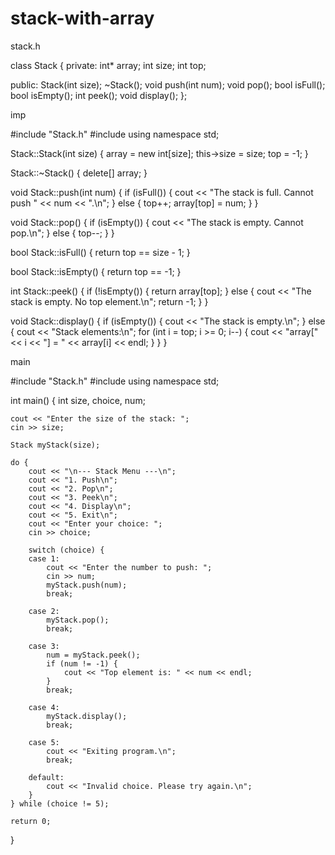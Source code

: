 # stack-with-array

stack.h

class Stack {
private:
    int* array;
    int size;
    int top;

public:
    Stack(int size);
    ~Stack();
    void push(int num);
    void pop();
    bool isFull();
    bool isEmpty();
    int peek();
    void display();
};

imp

#include "Stack.h"
#include <iostream>
using namespace std;

Stack::Stack(int size) {
    array = new int[size];
    this->size = size;
    top = -1;
}

Stack::~Stack() {
    delete[] array;
}

void Stack::push(int num) {
    if (isFull()) {
        cout << "The stack is full. Cannot push " << num << ".\n";
    }
    else {
        top++;
        array[top] = num;
    }
}

void Stack::pop() {
    if (isEmpty()) {
        cout << "The stack is empty. Cannot pop.\n";
    }
    else {
        top--;
    }
}

bool Stack::isFull() {
    return top == size - 1;
}

bool Stack::isEmpty() {
    return top == -1;
}

int Stack::peek() {
    if (!isEmpty()) {
        return array[top];
    }
    else {
        cout << "The stack is empty. No top element.\n";
        return -1;
    }
}

void Stack::display() {
    if (isEmpty()) {
        cout << "The stack is empty.\n";
    }
    else {
        cout << "Stack elements:\n";
        for (int i = top; i >= 0; i--) {
            cout << "array[" << i << "] = " << array[i] << endl;
        }
    }
}


main

#include "Stack.h"
#include <iostream>
using namespace std;

int main() {
    int size, choice, num;

    cout << "Enter the size of the stack: ";
    cin >> size;

    Stack myStack(size);

    do {
        cout << "\n--- Stack Menu ---\n";
        cout << "1. Push\n";
        cout << "2. Pop\n";
        cout << "3. Peek\n";
        cout << "4. Display\n";
        cout << "5. Exit\n";
        cout << "Enter your choice: ";
        cin >> choice;

        switch (choice) {
        case 1:
            cout << "Enter the number to push: ";
            cin >> num;
            myStack.push(num);
            break;

        case 2:
            myStack.pop();
            break;

        case 3:
            num = myStack.peek();
            if (num != -1) {
                cout << "Top element is: " << num << endl;
            }
            break;

        case 4:
            myStack.display();
            break;

        case 5:
            cout << "Exiting program.\n";
            break;

        default:
            cout << "Invalid choice. Please try again.\n";
        }
    } while (choice != 5);

    return 0;
}
